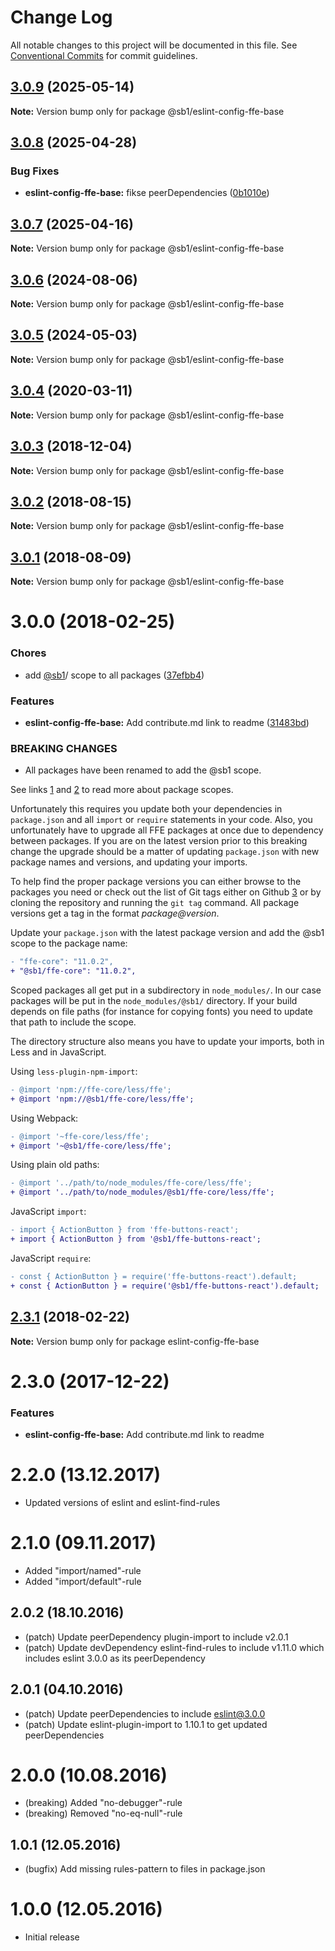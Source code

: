# Change Log

All notable changes to this project will be documented in this file.
See [Conventional Commits](https://conventionalcommits.org) for commit guidelines.

## [3.0.9](https://github.com/SpareBank1/designsystem/compare/@sb1/eslint-config-ffe-base@3.0.8...@sb1/eslint-config-ffe-base@3.0.9) (2025-05-14)

**Note:** Version bump only for package @sb1/eslint-config-ffe-base





## [3.0.8](https://github.com/SpareBank1/designsystem/compare/@sb1/eslint-config-ffe-base@3.0.7...@sb1/eslint-config-ffe-base@3.0.8) (2025-04-28)


### Bug Fixes

* **eslint-config-ffe-base:** fikse peerDependencies ([0b1010e](https://github.com/SpareBank1/designsystem/commit/0b1010e86ebc14fe4f2154988516263ce128aa57))





## [3.0.7](https://github.com/SpareBank1/designsystem/compare/@sb1/eslint-config-ffe-base@3.0.6...@sb1/eslint-config-ffe-base@3.0.7) (2025-04-16)

**Note:** Version bump only for package @sb1/eslint-config-ffe-base





## [3.0.6](https://github.com/SpareBank1/designsystem/compare/@sb1/eslint-config-ffe-base@3.0.5...@sb1/eslint-config-ffe-base@3.0.6) (2024-08-06)

**Note:** Version bump only for package @sb1/eslint-config-ffe-base





## [3.0.5](https://github.com/SpareBank1/designsystem/compare/@sb1/eslint-config-ffe-base@3.0.4...@sb1/eslint-config-ffe-base@3.0.5) (2024-05-03)

**Note:** Version bump only for package @sb1/eslint-config-ffe-base

## [3.0.4](https://github.com/SpareBank1/designsystem/compare/@sb1/eslint-config-ffe-base@3.0.3...@sb1/eslint-config-ffe-base@3.0.4) (2020-03-11)

**Note:** Version bump only for package @sb1/eslint-config-ffe-base

## [3.0.3](https://github.com/SpareBank1/designsystem/compare/@sb1/eslint-config-ffe-base@3.0.2...@sb1/eslint-config-ffe-base@3.0.3) (2018-12-04)

**Note:** Version bump only for package @sb1/eslint-config-ffe-base

<a name="3.0.2"></a>

## [3.0.2](https://github.com/SpareBank1/designsystem/compare/@sb1/eslint-config-ffe-base@3.0.1...@sb1/eslint-config-ffe-base@3.0.2) (2018-08-15)

**Note:** Version bump only for package @sb1/eslint-config-ffe-base

<a name="3.0.1"></a>

## [3.0.1](https://github.com/SpareBank1/designsystem/compare/@sb1/eslint-config-ffe-base@3.0.0...@sb1/eslint-config-ffe-base@3.0.1) (2018-08-09)

**Note:** Version bump only for package @sb1/eslint-config-ffe-base

<a name="3.0.0"></a>

# 3.0.0 (2018-02-25)

### Chores

-   add [@sb1](https://github.com/sb1)/ scope to all packages ([37efbb4](https://github.com/SpareBank1/designsystem/commit/37efbb4))

### Features

-   **eslint-config-ffe-base:** Add contribute.md link to readme ([31483bd](https://github.com/SpareBank1/designsystem/commit/31483bd))

### BREAKING CHANGES

-   All packages have been renamed to add the @sb1 scope.

See links [1] and [2] to read more about package scopes.

Unfortunately this requires you update both your dependencies in
`package.json` and all `import` or `require` statements in your code.
Also, you unfortunately have to upgrade all FFE packages at once due to
dependency between packages. If you are on the latest version prior to
this breaking change the upgrade should be a matter of updating
`package.json` with new package names and versions, and updating your
imports.

To help find the proper package versions you can either browse to the
packages you need or check out the list of Git tags either on
Github [3] or by cloning the repository and running the `git tag`
command. All package versions get a tag in the format
_package@version_.

Update your `package.json` with the latest package version and add the
@sb1 scope to the package name:

```diff
- "ffe-core": "11.0.2",
+ "@sb1/ffe-core": "11.0.2",
```

Scoped packages all get put in a subdirectory in `node_modules/`. In our
case packages will be put in the `node_modules/@sb1/` directory. If your
build depends on file paths (for instance for copying fonts) you need to
update that path to include the scope.

The directory structure also means you have to update your imports, both
in Less and in JavaScript.

Using `less-plugin-npm-import`:

```diff
- @import 'npm://ffe-core/less/ffe';
+ @import 'npm://@sb1/ffe-core/less/ffe';
```

Using Webpack:

```diff
- @import '~ffe-core/less/ffe';
+ @import '~@sb1/ffe-core/less/ffe';
```

Using plain old paths:

```diff
- @import '../path/to/node_modules/ffe-core/less/ffe';
+ @import '../path/to/node_modules/@sb1/ffe-core/less/ffe';
```

JavaScript `import`:

```diff
- import { ActionButton } from 'ffe-buttons-react';
+ import { ActionButton } from '@sb1/ffe-buttons-react';
```

JavaScript `require`:

```diff
- const { ActionButton } = require('ffe-buttons-react').default;
+ const { ActionButton } = require('@sb1/ffe-buttons-react').default;
```

[1]: https://docs.npmjs.com/misc/scope
[2]: https://docs.npmjs.com/getting-started/scoped-packages
[3]: https://github.com/sparebank1/designsystem/tags

<a name="2.3.1"></a>

## [2.3.1](https://github.com/SpareBank1/designsystem/compare/eslint-config-ffe-base@2.3.0...eslint-config-ffe-base@2.3.1) (2018-02-22)

**Note:** Version bump only for package eslint-config-ffe-base

<a name="2.3.0"></a>

# 2.3.0 (2017-12-22)

### Features

-   **eslint-config-ffe-base:** Add contribute.md link to readme

# 2.2.0 (13.12.2017)

-   Updated versions of eslint and eslint-find-rules

# 2.1.0 (09.11.2017)

-   Added "import/named"-rule
-   Added "import/default"-rule

## 2.0.2 (18.10.2016)

-   (patch) Update peerDependency plugin-import to include v2.0.1
-   (patch) Update devDependency eslint-find-rules to include v1.11.0 which includes eslint 3.0.0 as its peerDependency

## 2.0.1 (04.10.2016)

-   (patch) Update peerDependencies to include eslint@3.0.0
-   (patch) Update eslint-plugin-import to 1.10.1 to get updated peerDependencies

# 2.0.0 (10.08.2016)

-   (breaking) Added "no-debugger"-rule
-   (breaking) Removed "no-eq-null"-rule

## 1.0.1 (12.05.2016)

-   (bugfix) Add missing rules-pattern to files in package.json

# 1.0.0 (12.05.2016)

-   Initial release
